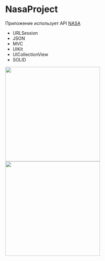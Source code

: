 # NasaProject

Приложение использует API [NASA](https://api.nasa.gov)

- URLSession
- JSON
- MVC
- UIKit
- UICollectionView
- SOLID


<img src="https://user-images.githubusercontent.com/81886542/135909760-3e9508a1-7625-469d-b8b8-f405f3c13cd5.png" width="300" />


<img src="https://user-images.githubusercontent.com/81886542/135909766-2eb543e2-a2a7-4d5d-8aa4-64ab1d75a217.png" width="300" />


